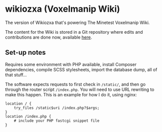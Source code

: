 # wikiozxa (Voxelmanip Wiki)
The version of Wikiozxa that's powering The Minetest Voxelmanip Wiki.

The content for the Wiki is stored in a Git repository where edits and contributions are done now, available [here](https://github.com/rollerozxa/voxelmanip-wiki).

## Set-up notes
Requires some environment with PHP available, install Composer dependencies, compile SCSS stylesheets, import the database dump, all of that stuff...

The software expects requests to first check in `/static/`, and then go through the router script `/index.php`. You will need to use URL rewriting to make this happen. This is an example for how I do it, using nginx:

```nginx
location / {
	try_files /static$uri /index.php?$args;
}
location /index.php {
	# include your PHP fastcgi snippet file
}
```
